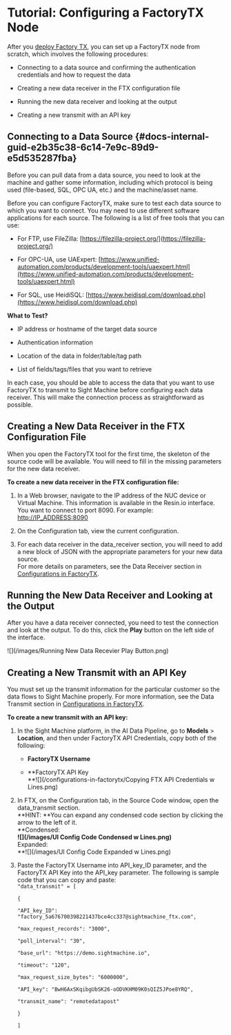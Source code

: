 # Tutorial: Configuring a FactoryTX Node

After you [deploy Factory TX](/tutorial-deploying-factorytx.md), you can set up a FactoryTX node from scratch, which involves the following procedures:

* Connecting to a data source and confirming the authentication credentials and how to request the data

* Creating a new data receiver in the FTX configuration file

* Running the new data receiver and looking at the output

* Creating a new transmit with an API key

## Connecting to a Data Source {#docs-internal-guid-e2b35c38-6c14-7e9c-89d9-e5d535287fba}

Before you can pull data from a data source, you need to look at the machine and gather some information, including which protocol is being used \(file-based, SQL, OPC UA, etc.\) and the machine/asset name.

Before you can configure FactoryTX, make sure to test each data source to which you want to connect. You may need to use different software applications for each source. The following is a list of free tools that you can use:

* For FTP, use FileZilla: [https://filezilla-project.org/](https://filezilla-project.org/)

* For OPC-UA, use UAExpert: [https://www.unified-automation.com/products/development-tools/uaexpert.html](https://www.unified-automation.com/products/development-tools/uaexpert.html)

* For SQL, use HeidiSQL: [https://www.heidisql.com/download.php](https://www.heidisql.com/download.php)

**What to Test?**

* IP address or hostname of the target data source

* Authentication information

* Location of the data in folder/table/tag path

* List of fields/tags/files that you want to retrieve

In each case, you should be able to access the data that you want to use FactoryTX to transmit to Sight Machine before configuring each data receiver. This will make the connection process as straightforward as possible.

## Creating a New Data Receiver in the FTX Configuration File

When you open the FactoryTX tool for the first time, the skeleton of the source code will be available. You will need to fill in the missing parameters for the new data receiver.

**To create a new data receiver in the FTX configuration file:**

1. In a Web browser, navigate to the IP address of the NUC device or Virtual Machine. This information is available in the Resin.io interface. You want to connect to port 8090. For example: [http://IP\_ADDRESS:8090](http://IP_ADDRESS:8090)

2. On the Configuration tab, view the current configuration.

3. For each data receiver in the data\_receiver section, you will need to add a new block of JSON with the appropriate parameters for your new data source.  
   For more details on parameters, see the Data Receiver section in [Configurations in FactoryTX](/configurations-in-factorytx.md).

## Running the New Data Receiver and Looking at the Output

After you have a data receiver connected, you need to test the connection and look at the output. To do this, click the **Play** button on the left side of the interface.

![](/images/Running New Data Recevier Play Button.png)

## Creating a New Transmit with an API Key

You must set up the transmit information for the particular customer so the data flows to Sight Machine properly. For more information, see the Data Transmit section in [Configurations in FactoryTX](/configurations-in-factorytx.md).

**To create a new transmit with an API key:**

1. In the Sight Machine platform, in the AI Data Pipeline, go to **Models** &gt; **Location**, and then under FactoryTX API Credentials, copy both of the following:

   * **FactoryTX Username**

   * **FactoryTX API Key  
     **![](/configurations-in-factorytx/Copying FTX API Credentials w Lines.png)

2. In FTX, on the Configuration tab, in the Source Code window, open the data\_transmit section.  
   **HINT: **You can expand any condensed code section by clicking the arrow to the left of it.  
   **Condensed:                              
   **![](/images/UI Config Code Condensed w Lines.png)**  
   Expanded:                              
   **![](/images/UI Config Code Expanded w Lines.png)

3. Paste the FactoryTX Username into API\_key\_ID parameter, and the FactoryTX API Key into the API\_key parameter. The following is sample code that you can copy and paste:  
   `"data_transmit" = [`

   `{`

   `"API_key_ID": "factory_5a676700398221437bce4cc337@sightmachine_ftx.com",`

   `"max_request_records": "3000",`

   `"poll_interval": "30",`

   `"base_url": "https://demo.sightmachine.io",`

   `"timeout": "120",`

   `"max_request_size_bytes": "6000000",`

   `"API_key": "BwH6AxSKqibgUbSK26-oODVKHM09K0sQIZ5JPoe8YRQ",`

   `"transmit_name": "remotedatapost"`

   `}`

   `]`



